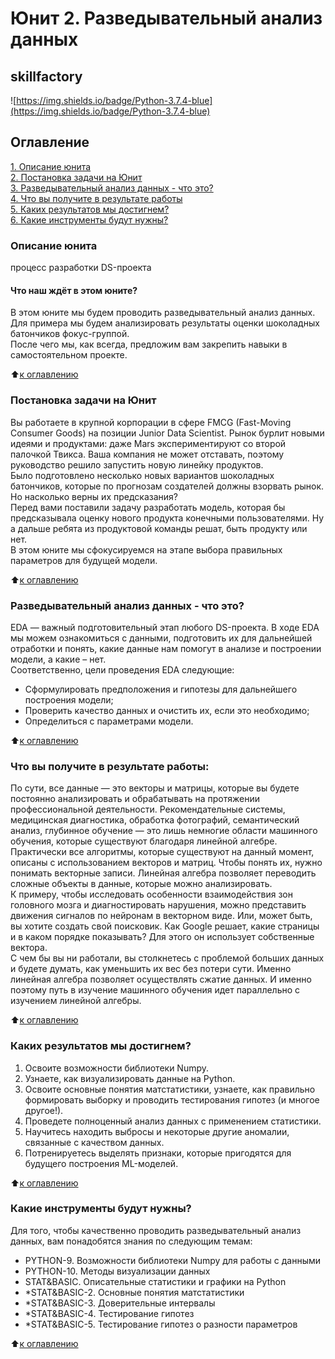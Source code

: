 # Юнит 2. Разведывательный анализ данных
## skillfactory
![https://img.shields.io/badge/Python-3.7.4-blue](https://img.shields.io/badge/Python-3.7.4-blue)

## Оглавление  
[1. Описание юнита](https://github.com/luhakv/study_works/blob/master/SkillFactory/unit_2/README.md#Описание-юнита)  
[2. Постановка задачи на Юнит](https://github.com/luhakv/study_works/blob/master/SkillFactory/unit_2/README.md#Постановка-задачи-на-Юнит)  
[3. Разведывательный анализ данных - что это?](https://github.com/luhakv/study_works/blob/master/SkillFactory/unit_2/README.md#Разведывательный-анализ-данных---что-это)  
[4. Что вы получите в результате работы](https://github.com/luhakv/study_works/blob/master/SkillFactory/unit_2/README.md#Что-вы-получите-в-результате-работы)  
[5. Каких результатов мы достигнем?](https://github.com/luhakv/study_works/blob/master/SkillFactory/unit_2/README.md#Каких-результатов-мы-достигнем)  
[6. Какие инструменты будут нужны?](https://github.com/luhakv/study_works/blob/master/SkillFactory/unit_2/README.md#Какие-инструменты-будут-нужны)  

### Описание юнита  
процесс разработки DS-проекта 

#### Что наш ждёт в этом юните?  
В этом юните мы будем проводить разведывательный анализ данных. Для примера мы будем анализировать результаты оценки шоколадных батончиков фокус-группой.  
После чего мы, как всегда, предложим вам закрепить навыки в самостоятельном проекте.  

:arrow_up:[к оглавлению](https://github.com/luhakv/study_works/blob/master/SkillFactory/unit_2/README.md#Оглавление)

### Постановка задачи на Юнит  
Вы работаете в крупной корпорации в сфере FMCG (Fast-Moving Consumer Goods) на позиции Junior Data Scientist. Рынок бурлит новыми идеями и продуктами: даже Mars экспериментируют со второй палочкой Твикса. Ваша компания не может отставать, поэтому руководство решило запустить новую линейку продуктов.  
Было подготовлено несколько новых вариантов шоколадных батончиков, которые по прогнозам создателей должны взорвать рынок. Но насколько верны их предсказания?  
Перед вами поставили задачу разработать модель, которая бы предсказывала оценку нового продукта конечными пользователями. Ну а дальше ребята из продуктовой команды решат, быть продукту или нет.  
В этом юните мы сфокусируемся на этапе выбора правильных параметров для будущей модели.  

:arrow_up:[к оглавлению](https://github.com/luhakv/study_works/blob/master/SkillFactory/unit_2/README.md#Оглавление)

### Разведывательный анализ данных - что это?  
EDA — важный подготовительный этап любого DS-проекта. В ходе EDA мы можем ознакомиться с данными, подготовить их для дальнейшей отработки и понять, какие данные нам помогут в анализе и построении модели, а какие – нет.  
Соответственно, цели проведения EDA следующие:  
- Сформулировать предположения и гипотезы для дальнейшего построения модели;  
- Проверить качество данных и очистить их, если это необходимо;  
- Определиться с параметрами модели.  

:arrow_up:[к оглавлению](https://github.com/luhakv/study_works/blob/master/SkillFactory/unit_2/README.md#Оглавление)

### Что вы получите в результате работы:
По сути, все данные — это векторы и матрицы, которые вы будете постоянно анализировать и обрабатывать на протяжении профессиональной деятельности. Рекомендательные системы, медицинская диагностика, обработка фотографий, семантический анализ, глубинное обучение — это лишь немногие области машинного обучения, которые существуют благодаря линейной алгебре.  
Практически все алгоритмы, которые существуют на данный момент, описаны с использованием векторов и матриц. Чтобы понять их, нужно понимать векторные записи. Линейная алгебра позволяет переводить сложные объекты в данные, которые можно анализировать.  
К примеру, чтобы исследовать особенности взаимодействия зон головного мозга и диагностировать нарушения, можно представить движения сигналов по нейронам в векторном виде. Или, может быть, вы хотите создать свой поисковик. Как Google решает, какие страницы и в каком порядке показывать? Для этого он использует собственные вектора.  
С чем бы вы ни работали, вы столкнетесь с проблемой больших данных и будете думать, как уменьшить их вес без потери сути. Именно линейная алгебра позволяет осуществлять сжатие данных. И именно поэтому путь в изучение машинного обучения идет параллельно с изучением линейной алгебры.  

:arrow_up:[к оглавлению](https://github.com/luhakv/study_works/blob/master/SkillFactory/unit_2/README.md#Оглавление)

### Каких результатов мы достигнем?  
1. Освоите возможности библиотеки Numpy.  
2. Узнаете, как визуализировать данные на Python.  
3. Освоите основные понятия матстатистики, узнаете, как правильно формировать выборку и проводить тестирования гипотез (и многое другое!).  
4. Проведете полноценный анализ данных с применением статистики.  
5. Научитесь находить выбросы и некоторые другие аномалии, связанные с качеством данных.  
6. Потренируетесь выделять признаки, которые пригодятся для будущего построения ML-моделей. 

:arrow_up:[к оглавлению](https://github.com/luhakv/study_works/blob/master/SkillFactory/unit_2/README.md#Оглавление)

### Какие инструменты будут нужны?
Для того, чтобы качественно проводить разведывательный анализ данных, вам понадобятся знания по следующим темам:  
- PYTHON-9. Возможности библиотеки Numpy для работы с данными
- PYTHON-10. Методы визуализации данных
- STAT&BASIC. Описательные статистики и графики на Python
- *STAT&BASIC-2. Основные понятия матстатистики
- *STAT&BASIC-3. Доверительные интервалы
- *STAT&BASIC-4. Тестирование гипотез
- *STAT&BASIC-5. Тестирование гипотез о разности параметров

:arrow_up:[к оглавлению](https://github.com/luhakv/study_works/blob/master/SkillFactory/unit_2/README.md#Оглавление)
